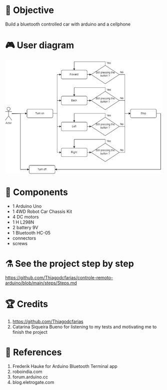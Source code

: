 # :dart: Objective
Build a bluetooth controlled car with arduino and a cellphone
# :video_game: User diagram
<img src="https://github.com/Thiagodcfarias/controle-remoto-arduino/blob/main/assets/User%20fluxogram.jpg" width="600">

# :electric_plug: Components 
- 1 Arduino Uno
- 1 4WD Robot Car Chassis Kit
- 4 DC motors
- 1 H L298N
- 2 battery 9V
- 1 Bluetooth HC-05
- connectors 
- screws

# :alembic: See the project step by step
https://github.com/Thiagodcfarias/controle-remoto-arduino/blob/main/steps/Steps.md

# :trophy: Credits
1. https://github.com/Thiagodcfarias
2. Catarina Siqueira Bueno for listening to my tests and motivating me to finish the project

# :owl: References
1. Frederik Hauke for Arduino Bluetooth Terminal app
2. roboindia.com
3. forum.arduino.cc
4. blog.eletrogate.com
